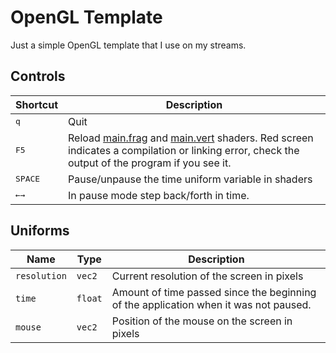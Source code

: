 # OpenGL Template

Just a simple OpenGL template that I use on my streams.

## Controls

| Shortcut                 | Description                                                                                                                                                               |
|--------------------------|---------------------------------------------------------------------------------------------------------------------------------------------------------------------------|
| <kbd>q</kbd>             | Quit                                                                                                                                                                      |
| <kbd>F5</kbd>            | Reload [main.frag](./main.frag) and [main.vert](./main.vert) shaders. Red screen indicates a compilation or linking error, check the output of the program if you see it. |
| <kbd>SPACE</kbd>         | Pause/unpause the time uniform variable in shaders                                                                                                                        |
| <kbd>←</kbd><kbd>→</kbd> | In pause mode step back/forth in time.                                                                                                                                    |

## Uniforms

| Name         | Type    | Description                                                                          |
|--------------|---------|--------------------------------------------------------------------------------------|
| `resolution` | `vec2`  | Current resolution of the screen in pixels                                           |
| `time`       | `float` | Amount of time passed since the beginning of the application when it was not paused. |
| `mouse`      | `vec2`  | Position of the mouse on the screen in pixels                                        |
